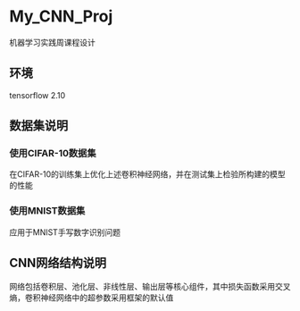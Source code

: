# My_CNN_Proj
机器学习实践周课程设计

## 环境
tensorflow 2.10

## 数据集说明

### 使用CIFAR-10数据集
在CIFAR-10的训练集上优化上述卷积神经网络，并在测试集上检验所构建的模型的性能

### 使用MNIST数据集
应用于MNIST手写数字识别问题

## CNN网络结构说明
网络包括卷积层、池化层、非线性层、输出层等核心组件，其中损失函数采用交叉熵，卷积神经网络中的超参数采用框架的默认值